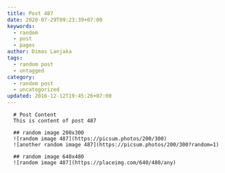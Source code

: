 ```yaml
---
title: Post 487
date: 2020-07-29T09:23:39+07:00
keywords:
  - random
  - post
  - pages
author: Dimas Lanjaka
tags:
  - random post
  - untagged
category:
  - random post
  - uncategorized
updated: 2016-12-12T19:45:26+07:00
---
```


      # Post Content
      This is content of post 487

      ## random image 200x300
      ![random image 487](https://picsum.photos/200/300)
      ![another random image 487](https://picsum.photos/200/300?random=1)

      ## random image 640x480
      ![random image 487](https://placeimg.com/640/480/any)
      